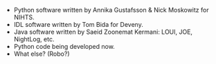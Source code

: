 * Python software written by Annika Gustafsson & Nick Moskowitz for NIHTS.
* IDL software written by Tom Bida for Deveny.
* Java software written by Saeid Zoonemat Kermani: LOUI, JOE, NightLog, etc.
* Python code being developed now.
* What else? (Robo?)
